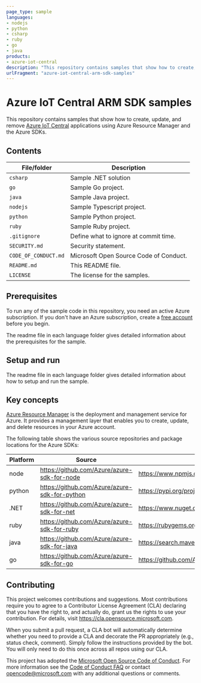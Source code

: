 ```yaml
---
page_type: sample
languages:
- nodejs
- python
- csharp
- ruby
- go
- java
products:
- azure-iot-central
description: "This repository contains samples that show how to create, update, and remove Azure IoT Central applications using Azure Resource Manager and the Azure SDKs."
urlFragment: "azure-iot-central-arm-sdk-samples"
---
```


# Azure IoT Central ARM SDK samples

This repository contains samples that show how to create, update, and remove [Azure IoT Central](https://aka.ms/iotcentral) applications using Azure Resource Manager and the Azure SDKs.

## Contents

| File/folder           | Description                                |
|-----------------------|--------------------------------------------|
| `csharp`              | Sample .NET solution                       |
| `go`                  | Sample Go project.                         |
| `java`                | Sample Java project.                       |
| `nodejs`              | Sample Typescript project.                 |
| `python`              | Sample Python project.                     |
| `ruby`                | Sample Ruby project.                       |
| `.gitignore`          | Define what to ignore at commit time.      |
| `SECURITY.md`         | Security statement.                        |
| `CODE_OF_CONDUCT.md` | Microsoft Open Source Code of Conduct.      |
| `README.md`           | This README file.                          |
| `LICENSE`             | The license for the samples.               |

## Prerequisites

To run any of the sample code in this repository, you need an active Azure subscription. If you don't have an Azure subscription, create a [free account](https://azure.microsoft.com/free/) before you begin.

The readme file in each language folder gives detailed information about the prerequisites for the sample.

## Setup and run

The readme file in each language folder gives detailed information about how to setup and run the sample.

## Key concepts

[Azure Resource Manager](https://docs.microsoft.com/azure/azure-resource-manager/management/overview) is the deployment and management service for Azure. It provides a management layer that enables you to create, update, and delete resources in your Azure account.

The following table shows the various source repositories and package locations for the Azure SDKs:

| Platform | Source                                        | Package                                                              |
|----------|-----------------------------------------------|----------------------------------------------------------------------|
| node     | https://github.com/Azure/azure-sdk-for-node   | https://www.npmjs.com/package/@azure/arm-iotcentral                  |
| python   | https://github.com/Azure/azure-sdk-for-python | https://pypi.org/project/azure-mgmt-iotcentral                       |
| .NET     | https://github.com/Azure/azure-sdk-for-net    | https://www.nuget.org/packages/Microsoft.Azure.Management.IotCentral |
| ruby     | https://github.com/Azure/azure-sdk-for-ruby   | https://rubygems.org/gems/azure_mgmt_iot_central                     |
| java     | https://github.com/Azure/azure-sdk-for-java   | https://search.maven.org/search?q=a:azure-mgmt-iotcentral            |
| go       | https://github.com/Azure/azure-sdk-for-go     | https://github.com/Azure/azure-sdk-for-go/                           |

## Contributing

This project welcomes contributions and suggestions.  Most contributions require you to agree to a
Contributor License Agreement (CLA) declaring that you have the right to, and actually do, grant us
the rights to use your contribution. For details, visit https://cla.opensource.microsoft.com.

When you submit a pull request, a CLA bot will automatically determine whether you need to provide
a CLA and decorate the PR appropriately (e.g., status check, comment). Simply follow the instructions
provided by the bot. You will only need to do this once across all repos using our CLA.

This project has adopted the [Microsoft Open Source Code of Conduct](https://opensource.microsoft.com/codeofconduct/).
For more information see the [Code of Conduct FAQ](https://opensource.microsoft.com/codeofconduct/faq/) or
contact [opencode@microsoft.com](mailto:opencode@microsoft.com) with any additional questions or comments.
